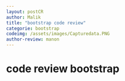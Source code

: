 ```yaml
---
layout: postCR
author: Malik
title: "bootstrap code review"
categorie: bootstrap
codeimg: /assets/images/Capturedata.PNG
author-review: manon
---
```


<h1> code review bootstrap<h1>